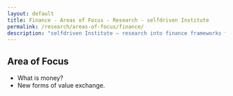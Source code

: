 ```yaml
---
layout: default
title: Finance - Areas of Focus - Research - selfdriven Institute
permalink: /research/areas-of-focus/finance/
description: "selfdriven Institute — research into finance frameworks for an emerging society."
---
```


## Area of Focus

- What is money?
- New forms of value exchange.


    